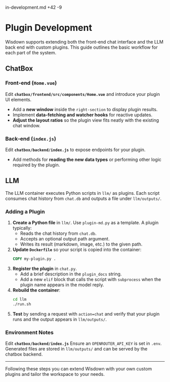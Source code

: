 in-development.md
+42
-9

# Plugin Development

Wisdown supports extending both the front-end chat interface and the LLM back end with custom plugins.  This guide outlines the basic workflow for each part of the system.

## ChatBox
### Front‑end (`Home.vue`)

Edit **`chatbox/frontend/src/components/Home.vue`** and introduce your plugin UI elements.

* Add a **new window** inside the `right-section` to display plugin results.
* Implement **data-fetching and watcher hooks** for reactive updates.
* **Adjust the layout ratios** so the plugin view fits neatly with the existing chat window.

### Back‑end (`index.js`)

Edit **`chatbox/backend/index.js`** to expose endpoints for your plugin.

* Add methods for **reading the new data types** or performing other logic required by the plugin.

## LLM

The LLM container executes Python scripts in `llm/` as plugins.  Each script consumes chat history from `chat.db` and outputs a file under `llm/outputs/`.

### Adding a Plugin

1. **Create a Python file** in `llm/`.  Use `plugin-md.py` as a template.  A plugin typically:
   - Reads the chat history from `chat.db`.
   - Accepts an optional output path argument.
   - Writes its result (markdown, image, etc.) to the given path.
2. **Update `Dockerfile`** so your script is copied into the container:
   ```Dockerfile
   COPY my-plugin.py .
   ```
3. **Register the plugin** in `chat.py`.
   - Add a brief description in the `plugin_docs` string.
   - Add a new `elif` block that calls the script with `subprocess` when the plugin name appears in the model reply.
4. **Rebuild the container**:
   ```bash
   cd llm
   ./run.sh
   ```
5. **Test** by sending a request with `action=chat` and verify that your plugin runs and the output appears in `llm/outputs/`.

### Environment Notes

Edit **`chatbox/backend/index.js`**
Ensure an `OPENROUTER_API_KEY` is set in `.env`.  Generated files are stored in `llm/outputs/` and can be served by the chatbox backend.

---

Following these steps you can extend Wisdown with your own custom plugins and tailor the workspace to your needs.
